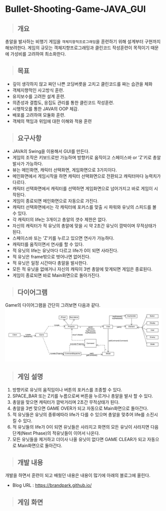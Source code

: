 # Bullet-Shooting-Game-JAVA_GUI

> ## 개요
총알을 발사하는 비행기 게임을 ```객체지향적프로그래밍```을 훈련하기 위해 설계부터 구현까지 해보려한다. 
게임의 규모는 객체지향프로그래밍과 클린코드 작성훈련이 목적이기 때문에 가성비를 고려하여 최소화한다. 


> ## 목표
* 깊이 생각하지 않고 짜던 나쁜 코딩버릇을 고치고 클린코드를 짜는 습관을 체화
* 객체지향적인 사고방식 훈련.
* 유지보수를 고려한 설계 훈련.
* 의존성과 결합도, 응집도 관리를 통한 클린코드 작성훈련.
* 시행착오를 통한 JAVA의 OOP 체감.
* 배포를 고려하여 모듈화 훈련.
* 객체의 책임과 위임에 대한 이해와 적용 훈련


> ## 요구사항
* JAVA의 Swing을 이용해서 GUI를 만든다.
* 게임의 조작은 키보드로만 가능하며 방향키로 움직이고 스페이스바 or 'Z'키로 총알 발사가 가능하다.
* 뷰는 메인화면, 캐릭터 선택화면, 게임화면으로 3가지이다. 
* 메인화면에서 게임시작을 하면 캐릭터 선택화면으로 전환되고 캐릭터마다 능력치가 다르다.
* 캐릭터 선택화면에서 캐릭터를 선택하면 게임화면으로 넘어가지고 바로 게임이 시작된다. 
* 게임이 종료되면 메인화면으로 자동으로 가진다.
* 캐릭터 선택화면에서는 각 캐릭터에 포커스를 맞출 시 파워와 유닛의 스피드를 볼 수 있다.
* 각 캐릭터의 life는 3개이고 총알의 갯수 제한은 없다.
* 자신의 캐릭터가 적 유닛의 총알에 맞을 시 약 2초간 유닛이 깜박이며 무적상태가 된다. 
* 스페이스바 또는 'Z'키를 누르고 있으면 연사가 가능하다.
* 캐릭터를 움직이면서 연사를 할 수 있다.
* 적 유닛의 life는 유닛마다 다르고 life가 0이 되면 사라진다.
* 적 유닛은 frame밖으로 벗어나면 없어진다.
* 적 유닛은 일정 시간마다 총알을 발사한다.
* 모든 적 유닛을 없애거나 자신의 캐릭이 3번 총알에 맞게되면 게임은 종료된다.
* 게임이 종료되면 바로 Main화면으로 돌아가진다.


> ## 다이어그램
Game의 다이어그램을 간단히 그려보면 다음과 같다.
![diagram](./img/diagram.png)


> ## 게임 설명
1. 방향키로 유닛의 움직임이나 버튼의 포커스를 조종할 수 있다.
1. SPACE_BAR 또는 Z키를 누름으로써 버튼을 누르거나 총알을 발사 할 수 있다.
1. 총알을 맞으면 캐릭터가 깜박거리며 2초간 무적상태가 된다.
1. 총알을 3번 맞으면 GAME OVER가 되고 자동으로 Main화면으로 돌아간다.
1. 적 유닛들은 유닛의 종류에따라 life가 다를 수 있으며 총알을 맞추어 life를 소진시킬 수 있다.
1. 적 유닛들의 life가 0이 되면 유닛들은 사라지고 화면의 모든 유닛이 사라지면 다음 단계(Next Phase)의 적유닛들이 이어서 나온다.
1. 모든 유닛들을 제거하고 더이사 나올 유닛이 없다면 GAME CLEAR가 되고 자동으로 Main화면으로 돌아간다.


> ## 개발 내용
개발을 하면서 훈련이 되고 배웠던 내용은 내용이 많기에 아래의 블로그에 올린다.
* Blog URL : https://brandpark.github.io/

> ## 게임 화면